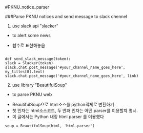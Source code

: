 #PKNU_notice_parser

###Parse PKNU notices and send message to slack chennel

1.  use slack api "slacker"

*   to alert some news
-   함수로 표현해놓음
<code>
def send_slack_message(token):
slack = Slacker(token)
slack.chat.post_message('#your_channel_name_goes_here', my_titles[0].text)
slack.chat.post_message('#your_channel_name_goes_here', link)
</code>

2.  use library "BeautifulSoup"

*   to parse PKNU web
-   BeautifulSoup으로 html소스를 python객체로 변환하기
-   첫 인자는 html소스코드, 두 번째 인자는 어떤 parser를 이용할지 명시.
-   이 글에서는 Python 내장 html.parser 를 이용했다

```soup = BeautifulSoup(html, 'html.parser')```
